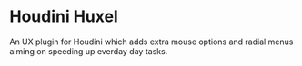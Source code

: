 # Houdini Huxel
An UX plugin for Houdini which adds extra mouse options and radial menus aiming on speeding up everday day tasks.

